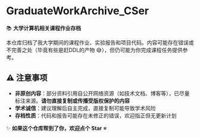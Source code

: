 # GraduateWorkArchive_CSer  

📚 **大学计算机相关课程作业存档**  

本仓库归档了我大学期间的课程作业、实验报告和项目代码。内容可能存在错误或不完善之处（毕竟有些是赶DDL的产物 😅），但仍可能为你完成课程任务提供参考。

## ⚠ 注意事项  
- **非原创内容**：部分资料引用自公开网络资源（如技术文档、博客等），已尽量标注来源。**请勿直接复制或传播受版权保护的内容**  
- **学术诚信**：建议理解后自主完成，直接复制可能导致学术风险  
- **存档性质**：代码和报告可能存在未修正的错误，欢迎指正但无更新计划  

✨ **如果这个仓库帮到了你，欢迎点个 Star ⭐**  
